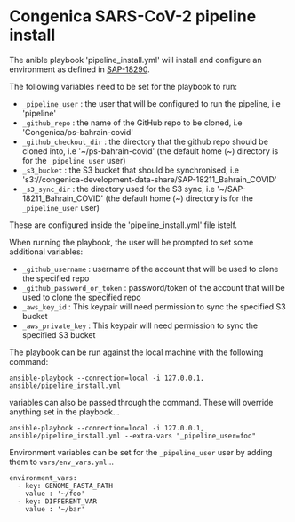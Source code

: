 # Congenica SARS-CoV-2 pipeline install

The anible playbook 'pipeline_install.yml' will install and configure an environment as defined in [SAP-18290](https://jira.congenica.net/browse/SAP-18290).

The following variables need to be set for the playbook to run:

- `_pipeline_user` : the user that will be configured to run the pipeline, i.e 'pipeline'
- `_github_repo` : the name of the GitHub repo to be cloned, i.e 'Congenica/ps-bahrain-covid'
- `_github_checkout_dir` : the directory that the github repo should be cloned into, i.e '~/ps-bahrain-covid' (the default home (~) directory is for the `_pipeline_user` user)
- `_s3_bucket` : the S3 bucket that should be synchronised, i.e 's3://congenica-development-data-share/SAP-18211_Bahrain_COVID'
- `_s3_sync_dir` : the directory used for the S3 sync, i.e '~/SAP-18211_Bahrain_COVID' (the default home (~) directory is for the `_pipeline_user` user)

These are configured inside the 'pipeline_install.yml' file istelf.

When running the playbook, the user will be prompted to set some additional variables:

- `_github_username` : username of the account that will be used to clone the specified repo
- `_github_password_or_token` : password/token of the account that will be used to clone the specified repo
- `_aws_key_id` : This keypair will need permission to sync the specified S3 bucket
- `_aws_private_key` : This keypair will need permission to sync the specified S3 bucket

The playbook can be run against the local machine with the following command:

```shell
ansible-playbook --connection=local -i 127.0.0.1, ansible/pipeline_install.yml
```

variables can also be passed through the command. These will override anything set in the playbook...

```shell
ansible-playbook --connection=local -i 127.0.0.1, ansible/pipeline_install.yml --extra-vars "_pipeline_user=foo"
```

Environment variables can be set for the `_pipeline_user` user by adding them to `vars/env_vars.yml`...

```shell
environment_vars:
  - key: GENOME_FASTA_PATH
    value : '~/foo'
  - key: DIFFERENT_VAR
    value : '~/bar'
```
